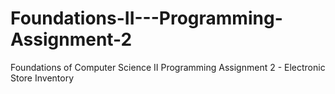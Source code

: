 # Foundations-II---Programming-Assignment-2
Foundations of Computer Science II Programming Assignment 2 - Electronic Store Inventory
